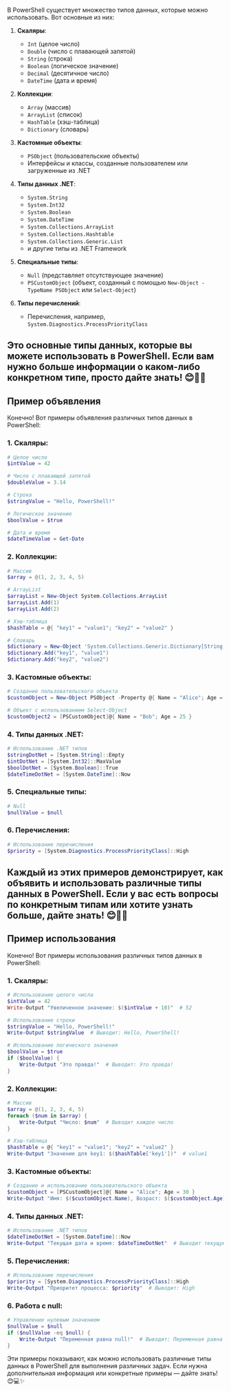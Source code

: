 В PowerShell существует множество типов данных, которые можно использовать. Вот основные из них:

1. **Скаляры**:
   - `Int` (целое число)
   - `Double` (число с плавающей запятой)
   - `String` (строка)
   - `Boolean` (логическое значение)
   - `Decimal` (десятичное число)
   - `DateTime` (дата и время)

2. **Коллекции**:
   - `Array` (массив)
   - `ArrayList` (список)
   - `HashTable` (хэш-таблица)
   - `Dictionary` (словарь)

3. **Кастомные объекты**:
   - `PSObject` (пользовательские объекты)
   - Интерфейсы и классы, созданные пользователем или загруженные из .NET

4. **Типы данных .NET**:
   - `System.String`
   - `System.Int32`
   - `System.Boolean`
   - `System.DateTime`
   - `System.Collections.ArrayList`
   - `System.Collections.Hashtable`
   - `System.Collections.Generic.List`
   - и другие типы из .NET Framework

5. **Специальные типы**:
   - `Null` (представляет отсутствующее значение)
   - `PSCustomObject` (объект, созданный с помощью `New-Object -TypeName PSObject` или `Select-Object`)

6. **Типы перечислений**:
   - Перечисления, например, `System.Diagnostics.ProcessPriorityClass`

Это основные типы данных, которые вы можете использовать в PowerShell. Если вам нужно больше информации о каком-либо конкретном типе, просто дайте знать! 😊📜✨
---
## Пример объявления
Конечно! Вот примеры объявления различных типов данных в PowerShell:

### 1. Скаляры:

```powershell
# Целое число
$intValue = 42

# Число с плавающей запятой
$doubleValue = 3.14

# Строка
$stringValue = "Hello, PowerShell!"

# Логическое значение
$boolValue = $true

# Дата и время
$dateTimeValue = Get-Date
```

### 2. Коллекции:

```powershell
# Массив
$array = @(1, 2, 3, 4, 5)

# ArrayList
$arrayList = New-Object System.Collections.ArrayList
$arrayList.Add(1)
$arrayList.Add(2)

# Хэш-таблица
$hashTable = @{ "key1" = "value1"; "key2" = "value2" }

# Словарь
$dictionary = New-Object 'System.Collections.Generic.Dictionary[String,String]'
$dictionary.Add("key1", "value1")
$dictionary.Add("key2", "value2")
```

### 3. Кастомные объекты:

```powershell
# Создание пользовательского объекта
$customObject = New-Object PSObject -Property @{ Name = "Alice"; Age = 30 }

# Объект с использованием Select-Object
$customObject2 = [PSCustomObject]@{ Name = "Bob"; Age = 25 }
```

### 4. Типы данных .NET:

```powershell
# Использование .NET типов
$stringDotNet = [System.String]::Empty
$intDotNet = [System.Int32]::MaxValue
$boolDotNet = [System.Boolean]::True
$dateTimeDotNet = [System.DateTime]::Now
```

### 5. Специальные типы:

```powershell
# Null
$nullValue = $null
```

### 6. Перечисления:

```powershell
# Использование перечисления
$priority = [System.Diagnostics.ProcessPriorityClass]::High
```

Каждый из этих примеров демонстрирует, как объявить и использовать различные типы данных в PowerShell. Если у вас есть вопросы по конкретным типам или хотите узнать больше, дайте знать! 😊🔧✨
---
## Пример использования
Конечно! Вот примеры использования различных типов данных в PowerShell:

### 1. Скаляры:

```powershell
# Использование целого числа
$intValue = 42
Write-Output "Увеличенное значение: $($intValue + 10)"  # 52

# Использование строки
$stringValue = "Hello, PowerShell!"
Write-Output $stringValue  # Выводит: Hello, PowerShell!

# Использование логического значения
$boolValue = $true
if ($boolValue) {
    Write-Output "Это правда!"  # Выводит: Это правда!
}
```

### 2. Коллекции:

```powershell
# Массив
$array = @(1, 2, 3, 4, 5)
foreach ($num in $array) {
    Write-Output "Число: $num"  # Выводит каждое число
}

# Хэш-таблица
$hashTable = @{ "key1" = "value1"; "key2" = "value2" }
Write-Output "Значение для key1: $($hashTable['key1'])"  # value1
```

### 3. Кастомные объекты:

```powershell
# Создание и использование пользовательского объекта
$customObject = [PSCustomObject]@{ Name = "Alice"; Age = 30 }
Write-Output "Имя: $($customObject.Name), Возраст: $($customObject.Age)"  # Имя: Alice, Возраст: 30
```

### 4. Типы данных .NET:

```powershell
# Использование .NET типов
$dateTimeDotNet = [System.DateTime]::Now
Write-Output "Текущая дата и время: $dateTimeDotNet"  # Выводит текущую дату и время
```

### 5. Перечисления:

```powershell
# Использование перечисления
$priority = [System.Diagnostics.ProcessPriorityClass]::High
Write-Output "Приоритет процесса: $priority"  # Выводит: High
```

### 6. Работа с null:

```powershell
# Управление нулевым значением
$nullValue = $null
if ($nullValue -eq $null) {
    Write-Output "Переменная равна null!"  # Выводит: Переменная равна null!
}
```

Эти примеры показывают, как можно использовать различные типы данных в PowerShell для выполнения различных задач. Если нужна дополнительная информация или конкретные примеры — дайте знать! 😊💻✨
